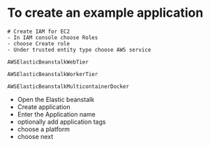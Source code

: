 # To create an example application

    # Create IAM for EC2
    - In IAM console choose Roles
    - choose Create role
    - Under trusted entity type choose AWS service

```
AWSElasticBeanstalkWebTier

AWSElasticBeanstalkWorkerTier

AWSElasticBeanstalkMulticontainerDocker
```

- Open the Elastic beanstalk
- Create application
- Enter the Application name <enter the application name>
- optionally add application tags
- choose a platform
- choose next

